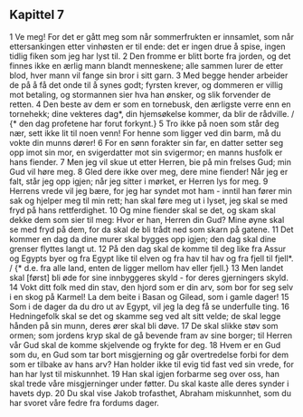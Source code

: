 ## Kapittel 7

1 Ve meg! For det er gått meg som når sommerfrukten er innsamlet, som når ettersankingen etter vinhøsten er til ende: det er ingen drue å spise, ingen tidlig fiken som jeg har lyst til.
2 Den fromme er blitt borte fra jorden, og det finnes ikke en ærlig mann blandt menneskene; alle sammen lurer de etter blod, hver mann vil fange sin bror i sitt garn.
3 Med begge hender arbeider de på å få det onde til å synes godt; fyrsten krever, og dommeren er villig mot betaling, og stormannen sier hva han ønsker, og slik forvender de retten.
4 Den beste av dem er som en tornebusk, den ærligste verre enn en tornehekk; dine vekteres dag*, din hjemsøkelse kommer, da blir de rådville. / {* den dag profetene har forut forkynt.}
5 Tro ikke på noen som står deg nær, sett ikke lit til noen venn! For henne som ligger ved din barm, må du vokte din munns dører!
6 For en sønn forakter sin far, en datter setter seg opp imot sin mor, en svigerdatter mot sin svigermor; en manns husfolk er hans fiender.
7 Men jeg vil skue ut etter Herren, bie på min frelses Gud; min Gud vil høre meg.
8 Gled dere ikke over meg, dere mine fiender! Når jeg er falt, står jeg opp igjen; når jeg sitter i mørket, er Herren lys for meg.
9 Herrens vrede vil jeg bære, for jeg har syndet mot ham - inntil han fører min sak og hjelper meg til min rett; han skal føre meg ut i lyset, jeg skal se med fryd på hans rettferdighet.
10 Og mine fiender skal se det, og skam skal dekke dem som sier til meg: Hvor er han, Herren din Gud? Mine øyne skal se med fryd på dem, for da skal de bli trådt ned som skarn på gatene.
11 Det kommer en dag da dine murer skal bygges opp igjen; den dag skal dine grenser flyttes langt ut.
12 På den dag skal de komme til deg like fra Assur og Egypts byer og fra Egypt like til elven og fra hav til hav og fra fjell til fjell*. / {* d.e. fra alle land, enten de ligger mellom hav eller fjell.}
13 Men landet skal [først] bli øde for sine innbyggeres skyld - for deres gjerningers skyld.
14 Vokt ditt folk med din stav, den hjord som er din arv, som bor for seg selv i en skog på Karmel! La dem beite i Basan og Gilead, som i gamle dager!
15 Som i de dager da du dro ut av Egypt, vil jeg la deg få se underfulle ting.
16 Hedningefolk skal se det og skamme seg ved alt sitt velde; de skal legge hånden på sin munn, deres ører skal bli døve.
17 De skal slikke støv som ormen; som jordens kryp skal de gå bevende fram av sine borger; til Herren vår Gud skal de komme skjelvende og frykte for deg.
18 Hvem er en Gud som du, en Gud som tar bort misgjerning og går overtredelse forbi for dem som er tilbake av hans arv? Han holder ikke til evig tid fast ved sin vrede, for han har lyst til miskunnhet.
19 Han skal igjen forbarme seg over oss, han skal trede våre misgjerninger under føtter. Du skal kaste alle deres synder i havets dyp.
20 Du skal vise Jakob trofasthet, Abraham miskunnhet, som du har svoret våre fedre fra fordums dager.
